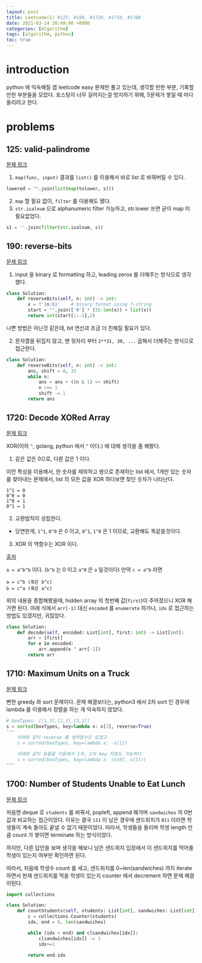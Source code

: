 ```yaml
---
layout: post
title: Leetcode(1) #125, #190, #1720, #1710, #1700
date: 2021-03-14 20:49:00 +0900
categories: [Algorithm]
tags: [algorithm, python]
toc: true
---
```


# introduction

python 에 익숙해질 겸 leetcode easy 문제만 풀고 있는데, 생각할 만한 부분, 기록할 만한 부분들을 모았다.
포스팅이 너무 길어지는걸 방지하기 위해, 5문제가 쌓일 때 마다 올리려고 한다.

# problems

## 125: valid-palindrome 

[문제 링크](https://leetcode.com/problems/valid-palindrome)

1. `map(func, input)` 결과를 `list()` 를 이용해서 바로 list 로 바꿔버릴 수 있다.

```python
lowered = "".join(list(map(tolower, s)))
```

2. `map` 할 필요 없이, `filter` 를 이용해도 됐다. 
3. `str.isalnum` 으로 alphanumeric filter 가능하고, str.lower 쓰면 굳이 map 이 필요없었다.

```python
s1 = ''.join(filter(str.isalnum, s))
```

## 190: reverse-bits

[문제 링크](https://leetcode.com/problems/reverse-bits/)

1. input 을 binary 로 formatting 하고, leading zeros 를 더해주는 방식으로 생각했다.

```python
class Solution:
    def reverseBits(self, n: int) -> int:
        x = f'{n:b}'    # binary format using f-string
        start = "".join(['0'] * (32-len(x)) + list(x))
        return int(start[::-1],2)
```

나쁜 방법은 아닌것 같은데, bit 연산과 조금 더 친해질 필요가 있다.

2. 문자열을 뒤집지 않고, 맨 뒷자리 부터 `2**31, 30, ...` 곱해서 더해주는 방식으로 접근한다. 

```python
class Solution:
    def reverseBits(self, n: int) -> int:
        ans, shift = 0, 31
        while n:
            ans = ans + ((n & 1) << shift)
            n >>= 1
            shift -= 1
        return ans
```

## 1720: Decode XORed Array

[문제 링크](https://leetcode.com/problems/decode-xored-array/)

XOR(이하 `^`, golang, python 에서 `^` 이다.) 에 대해 생각을 좀 해봤다.

1. 같은 값은 0으로, 다른 값은 1 이다.

이런 특성을 이용해서, 한 숫자를 제외하고 쌍으로 존재하는 list 에서, 1개만 있는 숫자를 찾아내는 문제에서, list 의 모든 값을 XOR 하다보면 찾던 숫자가 나타난다.

```
1^1 = 0
0^0 = 0
1^0 = 1
0^1 = 1
```

2. 교환법칙이 성립한다. 

- 당연한게, `1^1`, `0^0` 은 0 이고, `0^1`, `1^0` 은 1 이므로, 교환해도 똑같을것이다.

3. XOR 의 역함수는 XOR 이다. 

[출처](https://stackoverflow.com/questions/14279866/what-is-inverse-function-to-xor)

`a = a^b^b` 이다. (`b^b` 는 0 이고 `a^0` 은 `a` 일것이다)
만약 `c = a^b` 라면

```
a = c^b (혹은 b^c)      
b = c^a (혹은 a^c)
```    

위의 내용을 종합해봤을때, hidden array 의 첫번째 값(`first`)이 주어졌으니 XOR 해가면 된다.
아래 식에서 `arr[-1]` 대신 `encoded` 를 `enumerate` 하거나, `idx` 로 접근하는 방법도 있겠지만, 귀찮았다.

```python
class Solution:
    def decode(self, encoded: List[int], first: int) -> List[int]:
        arr = [first]
        for e in encoded:
            arr.append(e ^ arr[-1])
        return arr
```

## 1710: Maximum Units on a Truck

[문제 링크](https://leetcode.com/problems/maximum-units-on-a-truck/)

뻔한 greedy 와 sort 문제이다. 문제 해결보다는, python3 에서 2차 sort 인 경우에 lambda 를 이용해서 정렬을 하는 게 익숙하지 않았다.

```python
# boxTypes: [[1,3],[2,2],[3,1]]
s = sorted(boxTypes, key=lambda x: x[1], reverse=True)
"""
    아래와 같이 reverse 를 생략할수도 있겠고
    s = sorted(boxTypes, key=lambda x: -x[1])

    아래와 같이 튜플을 이용해서 1차, 2차 key 지정도 가능하다
    s = sorted(boxTypes, key=lambda x: (x[0], x[1]))
"""
```

## 1700: Number of Students Unable to Eat Lunch

[문제 링크](https://leetcode.com/problems/number-of-students-unable-to-eat-lunch/)

처음엔 deque 로 `students` 를 바꿔서, popleft, append 해가며 `sandwiches` 의 0번 값과 비교하는 접근이었다. 이유는 결국 `111` 이 남은 경우에 샌드위치가 `011` 이라면 학생들이 계속 돌아도 끝낼 수 없기 때문이었다. 따라서, 학생들을 돌리며 학생 length 만큼 count 가 쌓이면 terminate 하는 방식이었다.

하지만, 다른 답안을 보며 생각을 해보니 남은 샌드위치 입장에서 이 샌드위치를 먹어줄 학생이 있는지 여부만 확인하면 된다.

따라서, 처음에 학생수 count 를 세고, 샌드위치를 0~len(sandwiches) 까지 iterate 하면서 현재 샌드위치를 먹을 학생이 있는지 counter 에서 decrement 하면 문제 해결이된다.

```python
import collections

class Solution:
    def countStudents(self, students: List[int], sandwiches: List[int]) -> int:
        c = collections.Counter(students)
        idx, end = 0, len(sandwiches)

        while (idx < end) and c[sandwiches[idx]]:
            c[sandwiches[idx]] -= 1
            idx+=1
                
        return end-idx
```
